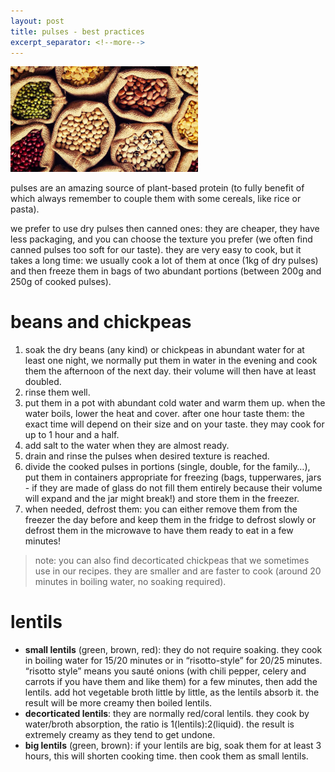 ```yaml
---
layout: post
title: pulses - best practices
excerpt_separator: <!--more-->
---
```


<img src="../images/pulses.jpg" width="300">

<!--more-->

pulses are an amazing source of plant-based protein (to fully benefit of which always remember to couple them with some cereals, like rice or pasta).

we prefer to use dry pulses then canned ones: they are cheaper, they have less packaging, and you can choose the texture you prefer (we often find canned pulses too soft for our taste). they are very easy to cook, but it takes a long time: we usually cook a lot of them at once (1kg of dry pulses) and then freeze them in bags of two abundant portions (between 200g and 250g of cooked pulses).

# beans and chickpeas

1. soak the dry beans (any kind) or chickpeas in abundant water for at least one night, we normally put them in water in the evening and cook them the afternoon of the next day. their volume will then have at least doubled.
2. rinse them well.
3. put them in a pot with abundant cold water and warm them up. when the water boils, lower the heat and cover. after one hour taste them: the exact time will depend on their size and on your taste. they may cook for up to 1 hour and a half.
4. add salt to the water when they are almost ready.
5. drain and rinse the pulses when desired texture is reached.
6. divide the cooked pulses in portions (single, double, for the family…), put them in containers appropriate for freezing (bags, tupperwares, jars - if they are made of glass do not fill them entirely because their volume will expand and the jar might break!) and store them in the freezer.
7. when needed, defrost them: you can either remove them from the freezer the day before and keep them in the fridge to defrost slowly or defrost them in the microwave to have them ready to eat in a few minutes!
> note: you can also find decorticated chickpeas that we sometimes use in our recipes. they are smaller and are faster to cook (around 20 minutes in boiling water, no soaking required).

# lentils

- **small lentils** (green, brown, red): they do not require soaking. they cook in boiling water for 15/20 minutes or in “risotto-style” for 20/25 minutes. “risotto style” means you sauté onions (with chili pepper, celery and carrots if you have them and like them) for a few minutes, then add the lentils. add hot vegetable broth little by little, as the lentils absorb it. the result will be more creamy then boiled lentils.
- **decorticated lentils**: they are normally red/coral lentils. they cook by water/broth absorption, the ratio is 1(lentils):2(liquid). the result is extremely creamy as they tend to get undone.
- **big lentils** (green, brown): if your lentils are big, soak them for at least 3 hours, this will shorten cooking time. then cook them as small lentils.

